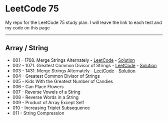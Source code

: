 # LeetCode 75

My repo for the LeetCode 75 study plan.
I will leave the link to each test and my code on this page

---
## Array / String
- 001 - 1768. Merge Strings Alternately - [LeetCode](leetcode.com/problems/merge-strings-alternately/?envType=study-plan-v2&envId=leetcode-75) - [Solution](https://github.com/Robert1802/LeetCode75/blob/master/001-merge-strings-alternately/Program.cs)
- 002 - 1071. Greatest Common Divisor of Strings - [LeetCode](leetcode.com/problems/greatest-common-divisor-of-strings?envType=study-plan-v2&envId=leetcode-75) - [Solution](https://github.com/Robert1802/LeetCode75/blob/master/002-greatest-common-divisor-of-strings/Program.cs)
- 003 - 1431. Merge Strings Alternately - [LeetCode](leetcode.com/problems/kids-with-the-greatest-number-of-candies/description/?envType=study-plan-v2&envId=leetcode-75) - [Solution](https://github.com/Robert1802/LeetCode75/blob/master/003-kids-with-the-greatest-number-of-candies/Program.cs)
- 004 - Greatest Common Divisor of Strings
- 005 - Kids With the Greatest Number of Candies
- 006 - Can Place Flowers
- 007 - Reverse Vowels of a String
- 008 - Reverse Words in a String
- 009 - Product of Array Except Self
- 010 - Increasing Triplet Subsequence
- 011 - String Compression